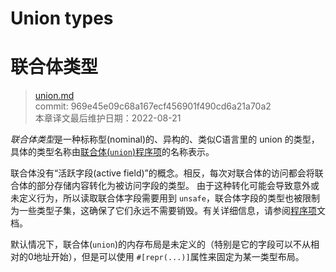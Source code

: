 # Union types
# 联合体类型

>[union.md](https://github.com/rust-lang/reference/blob/master/src/types/union.md)\
>commit: 969e45e09c68a167ecf456901f490cd6a21a70a2 \
>本章译文最后维护日期：2022-08-21

*联合体类型*是一种标称型(nominal)的、异构的、类似C语言里的 union 的类型，具体的类型名称由[联合体(`union`)程序项][item]的名称表示。

联合体没有“活跃字段(active field)”的概念。相反，每次对联合体的访问都会将联合体的部分存储内容转化为被访问字段的类型。
由于这种转化可能会导致意外或未定义行为，所以读取联合体字段需要用到 `unsafe`，联合体字段的类型也被限制为一些类型子集，这确保了它们永远不需要销毁。有关详细信息，请参阅[程序项][item]文档。

默认情况下，联合体(`union`)的内存布局是未定义的（特别是它的字段可以不从相对的0地址开始），但是可以使用 `#[repr(...)]`属性来固定为某一类型布局。

[`Copy`]: ../special-types-and-traits.md#copy
[`ManuallyDrop<_>`]: https://doc.rust-lang.org/std/mem/struct.ManuallyDrop.html
[item]: ../items/unions.md
